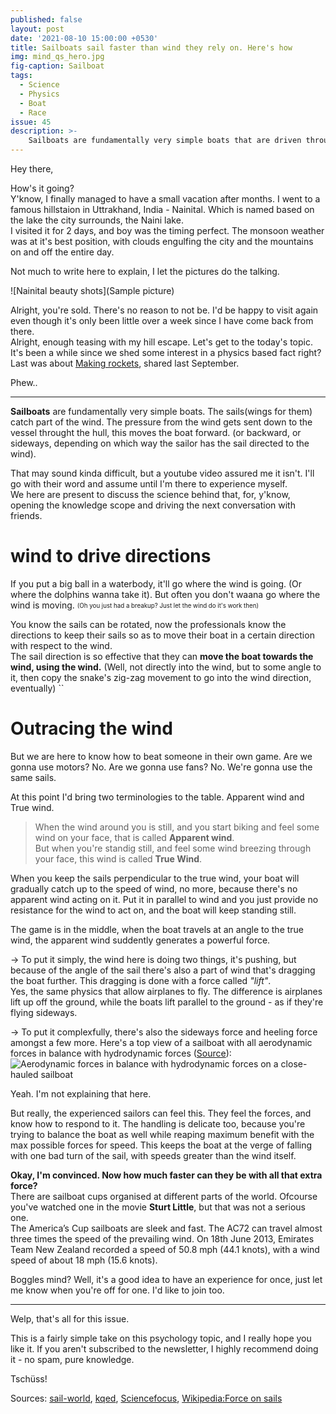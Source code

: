 ```yaml
---
published: false
layout: post
date: '2021-08-10 15:00:00 +0530'
title: Sailboats sail faster than wind they rely on. Here's how
img: mind_qs_hero.jpg
fig-caption: Sailboat
tags:
  - Science
  - Physics
  - Boat
  - Race
issue: 45
description: >-
    Sailboats are fundamentally very simple boats that are driven through wind only. Or are they?
---
```

Hey there,  

How's it going?  
Y'know, I finally managed to have a small vacation after months. I went to a famous hillstaion in Uttrakhand, India - Nainital. Which is named based on the lake the city surrounds, the Naini lake.  
I visited it for 2 days, and boy was the timing perfect. The monsoon weather was at it's best position, with clouds engulfing the city and the mountains on and off the entire day.  

Not much to write here to explain, I let the pictures do the talking.  

![Nainital beauty shots](Sample picture)

Alright, you're sold. There's no reason to not be. I'd be happy to visit again even though it's only been little over a week since I have come back from there.  
Alright, enough teasing with my hill escape. Let's get to the today's topic. It's been a while since we shed some interest in a physics based fact right? Last was about [Making rockets](https://knowledgeday.in/easy-rocket-science/), shared last September.  

Phew..

-----

**Sailboats** are fundamentally very simple boats. The sails(wings for them) catch part of the wind. The pressure from the wind gets sent down to the vessel throught the hull, this moves the boat forward. (or backward, or sideways, depending on which way the sailor has the sail directed to the wind).  

That may sound kinda difficult, but a youtube video assured me it isn't. I'll go with their word and assume until I'm there to experience myself.  
We here are present to discuss the science behind that, for, y'know, opening the knowledge scope and driving the next conversation with friends.  

# wind to drive directions
If you put a big ball in a waterbody, it'll go where the wind is going. (Or where the dolphins wanna take it). But often you don't waana go where the wind is moving. <sub><sup>(Oh you just had a breakup? Just let the wind do it's work then)</sup></sub>  

You know the sails can be rotated, now the professionals know the directions to keep their sails so as to move their boat in a certain direction with respect to the wind.  
The sail direction is so effective that they can **move the boat towards the wind, using the wind.** (Well, not directly into the wind, but to some angle to it, then copy the snake's zig-zag movement to go into the wind direction, eventually)  ``

# Outracing the wind
But we are here to know how to beat someone in their own game. Are we gonna use motors? No. Are we gonna use fans? No. We're gonna use the same sails.  

At this point I'd bring two terminologies to the table. Apparent wind and True wind.
> When the wind around you is still, and you start biking and feel some wind on your face, that is called **Apparent wind**.  
> But when you're standig still, and feel some wind breezing through your face, this wind is called **True Wind**.  

When you keep the sails perpendicular to the true wind, your boat will gradually catch up to the speed of wind, no more, because there's no apparent wind acting on it. Put it in parallel to wind and you just provide no resistance for the wind to act on, and the boat will keep standing still.  

The game is in the middle, when the boat travels at an angle to the true wind, the apparent wind suddently generates a powerful force.  

-> To put it simply, the wind here is doing two things, it's pushing, but because of the angle of the sail there's also a part of wind that's dragging the boat further. This dragging is done with a force called _"lift"_.  
Yes, the same physics that allow airplanes to fly. The difference is airplanes lift up off the ground, while the boats lift parallel to the ground - as if they're flying sideways.  

-> To put it complexfully, there's also the sideways force and heeling force amongst a few more. Here's a top view of a sailboat with all aerodynamic forces in balance with hydrodynamic forces ([Source](https://en.wikipedia.org/wiki/Forces_on_sails)):
![Aerodynamic forces in balance with hydrodynamic forces on a close-hauled sailboat](https://upload.wikimedia.org/wikipedia/commons/thumb/4/46/Boatforcestop.svg/845px-Boatforcestop.svg.png)  

Yeah. I'm not explaining that here.  

But really, the experienced sailors can feel this. They feel the forces, and know how to respond to it. The handling is delicate too, because you're trying to balance the boat as well while reaping maximum benefit with the max possible forces for speed. This keeps the boat at the verge of falling with one bad turn of the sail, with speeds greater than the wind itself.  

**Okay, I'm convinced. Now how much faster can they be with all that extra force?**  
There are sailboat cups organised at different parts of the world. Ofcourse you've watched one in the movie **Sturt Little**, but that was not a serious one.  
The America’s Cup sailboats are sleek and fast. The AC72 can travel almost three times the speed of the prevailing wind. On 18th June 2013, Emirates Team New Zealand recorded a speed of 50.8 mph (44.1 knots), with a wind speed of about 18 mph (15.6 knots).  

Boggles mind? Well, it's a good idea to have an experience for once, just let me know when you're off for one. I'd like to join too.  

------

Welp, that's all for this issue.  

This is a fairly simple take on this psychology topic, and I really hope you like it. If you aren't subscribed to the newsletter, I highly recommend doing it - no spam, pure knowledge.  

Tschüss!

Sources: [sail-world](https://www.sail-world.com/54408), [kqed](https://www.kqed.org/science/8503/how-do-these-boats-sail-faster-than-the-wind), [Sciencefocus](https://www.sciencefocus.com/planet-earth/can-boats-sail-faster-than-the-wind-propelling-them/), [Wikipedia:Force on sails](https://en.wikipedia.org/wiki/Forces_on_sails)
